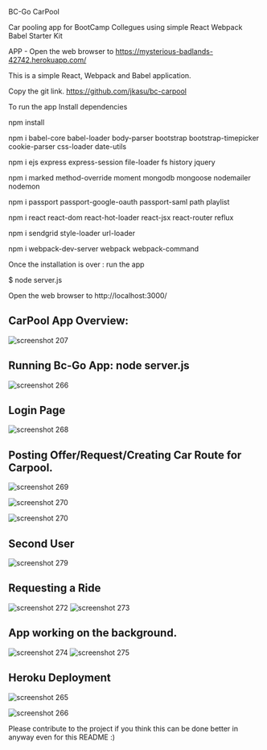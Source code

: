 

BC-Go CarPool


Car pooling app for BootCamp Collegues using simple React Webpack Babel Starter Kit

APP - Open the web browser to https://mysterious-badlands-42742.herokuapp.com/

This is a simple React, Webpack and Babel application.

Copy the git link. 
https://github.com/jkasu/bc-carpool


To run the app
Install dependencies

npm install

npm i babel-core babel-loader body-parser bootstrap bootstrap-timepicker cookie-parser css-loader date-utils 

npm i ejs express express-session file-loader fs history jquery

npm i marked method-override moment mongodb mongoose nodemailer nodemon 

npm i passport passport-google-oauth passport-saml path playlist 

npm i react react-dom react-hot-loader react-jsx react-router reflux

npm i sendgrid style-loader url-loader

npm i webpack-dev-server webpack webpack-command

Once the installation is over : 
run the app

$ node server.js

Open the web browser to http://localhost:3000/

## CarPool App Overview:

![screenshot 207](https://user-images.githubusercontent.com/36718564/43487070-79cb993c-94e3-11e8-826f-f98a0f5ba9d1.png)

## Running Bc-Go App: node server.js
![screenshot 266](https://user-images.githubusercontent.com/36718564/43487147-ba4f700a-94e3-11e8-8fc5-03d7a3debc40.png)

## Login Page
![screenshot 268](https://user-images.githubusercontent.com/36718564/43487195-ec8b5e26-94e3-11e8-9991-202088f5b993.png)

## Posting Offer/Request/Creating Car Route for Carpool.
![screenshot 269](https://user-images.githubusercontent.com/36718564/43487300-3e37fb30-94e4-11e8-97bb-a239e5ff3a1e.png)

![screenshot 270](https://user-images.githubusercontent.com/36718564/43487303-426816f4-94e4-11e8-96d7-5b3ad3739af4.png)


![screenshot 270](https://user-images.githubusercontent.com/36718564/43487375-6ff3bfa6-94e4-11e8-9526-a3662dc2918a.png)


## Second User
![screenshot 279](https://user-images.githubusercontent.com/36718564/43487346-5e06682a-94e4-11e8-8f72-6732b232b003.png)

## Requesting a Ride 

![screenshot 272](https://user-images.githubusercontent.com/36718564/43487395-83299406-94e4-11e8-92bd-dc3be64ab2e9.png)
![screenshot 273](https://user-images.githubusercontent.com/36718564/43487398-851d0edc-94e4-11e8-9fd4-247386bf9798.png)

## App working on the background.

![screenshot 274](https://user-images.githubusercontent.com/36718564/43487414-9250af14-94e4-11e8-80ab-f0ce2bf70c7a.png)
![screenshot 275](https://user-images.githubusercontent.com/36718564/43487415-93c9f7e2-94e4-11e8-8cac-6d8b5557e514.png)

## Heroku Deployment

![screenshot 265](https://user-images.githubusercontent.com/36718564/43487456-ab98ecd4-94e4-11e8-8616-c5d35475deae.png)


![screenshot 266](https://user-images.githubusercontent.com/36718564/43487461-b06b4d06-94e4-11e8-95ea-f84f492c9672.png)



Please contribute to the project if you think this can be done better in anyway even for this README :)
